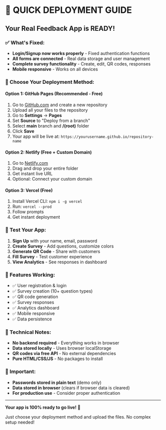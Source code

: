 # 🚀 QUICK DEPLOYMENT GUIDE

## Your Real Feedback App is READY!

### ✅ What's Fixed:
- **Login/Signup now works properly** - Fixed authentication functions
- **All forms are connected** - Real data storage and user management
- **Complete survey functionality** - Create, edit, QR codes, responses
- **Mobile responsive** - Works on all devices

### 🎯 Choose Your Deployment Method:

#### Option 1: GitHub Pages (Recommended - Free)
1. Go to [GitHub.com](https://github.com) and create a new repository
2. Upload all your files to the repository
3. Go to **Settings** → **Pages**
4. Set **Source** to "Deploy from a branch"
5. Select **main** branch and **/(root)** folder
6. Click **Save**
7. Your app will be live at: `https://yourusername.github.io/repository-name`

#### Option 2: Netlify (Free + Custom Domain)
1. Go to [Netlify.com](https://netlify.com)
2. Drag and drop your entire folder
3. Get instant live URL
4. Optional: Connect your custom domain

#### Option 3: Vercel (Free)
1. Install Vercel CLI: `npm i -g vercel`
2. Run: `vercel --prod`
3. Follow prompts
4. Get instant deployment

### 🧪 Test Your App:
1. **Sign Up** with your name, email, password
2. **Create Survey** - Add questions, customize colors
3. **Generate QR Code** - Share with customers
4. **Fill Survey** - Test customer experience
5. **View Analytics** - See responses in dashboard

### 📱 Features Working:
- ✅ User registration & login
- ✅ Survey creation (10+ question types)
- ✅ QR code generation
- ✅ Survey responses
- ✅ Analytics dashboard
- ✅ Mobile responsive
- ✅ Data persistence

### 🔧 Technical Notes:
- **No backend required** - Everything works in browser
- **Data stored locally** - Uses browser localStorage
- **QR codes via free API** - No external dependencies
- **Pure HTML/CSS/JS** - No packages to install

### 🚨 Important:
- **Passwords stored in plain text** (demo only)
- **Data stored in browser** (clears if browser data is cleared)
- **For production use** - Consider proper authentication

---

**Your app is 100% ready to go live!** 🎉

Just choose your deployment method and upload the files. No complex setup needed! 